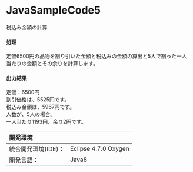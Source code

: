 # JavaSampleCode5
税込み金額の計算

#### 処理
定価6500円の品物を割り引いた金額と税込みの金額の算出と5人で割った一人当たりの金額とその余りを計算します。

#### 出力結果
定価：6500円  
割引価格は、5525円です。  
税込み金額は、5967円です。  
人数が、5人の場合。  
一人当たり1193円、余り2円です。  
  
| 開発環境 |  |
|:-|:-|
| 統合開発環境(IDE)： | Eclipse 4.7.0 Oxygen |
| 開発言語： | Java8 |

